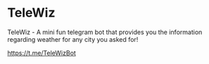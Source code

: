 # TeleWiz
TeleWiz - A mini fun telegram bot that provides you the information regarding weather for any city you asked for!

https://t.me/TeleWizBot
